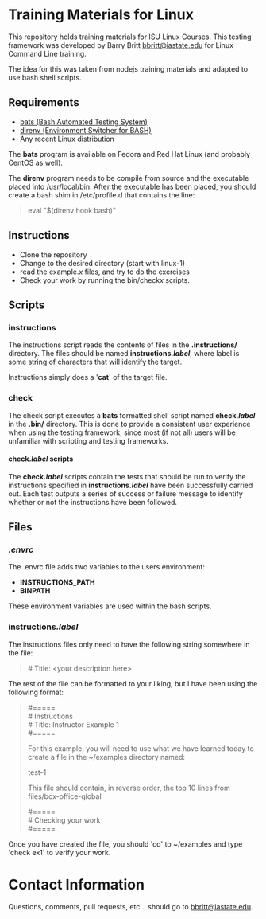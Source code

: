# Training Materials for Linux
This repository holds training materials for ISU Linux Courses. This testing framework was developed by Barry Britt <bbritt@iastate.edu> for Linux Command Line training.

The idea for this was taken from nodejs training materials and adapted to use bash shell scripts.

## Requirements
- [bats (Bash Automated Testing System)](https://github.com/sstephenson/bats)
- [direnv (Environment Switcher for BASH)](https://github.com/direnv/direnv)
- Any recent Linux distribution

The **bats** program is available on Fedora and Red Hat Linux (and probably CentOS as well).

The **direnv** program needs to be compile from source and the executable placed into /usr/local/bin. After the executable has been placed, you should create a bash shim in /etc/profile.d that contains the line:

> eval "$(direnv hook bash)"

## Instructions
- Clone the repository
- Change to the desired directory (start with linux-1)
- read the example.*x* files, and try to do the exercises
- Check your work by running the bin/check*x* scripts.

## Scripts

### instructions
The instructions script reads the contents of files in the **.instructions/** directory. The files should be named **instructions.*label***, where label is some string of characters that will identify the target.

Instructions simply does a '**cat**' of the target file.

### check
The check script executes a **bats** formatted shell script named **check.*label*** in the **.bin/** directory. This is done to provide a consistent user experience when using the testing framework, since most (if not all) users will be unfamiliar with scripting and testing frameworks.

#### check.*label* scripts
The **check.*label*** scripts contain the tests that should be run to verify the instructions specified in **instructions.*label*** have been successfully carried out. Each test outputs a series of success or failure message to identify whether or not the instructions have been followed.

## Files

### *.envrc*
The .envrc file adds two variables to the users environment:
- **INSTRUCTIONS_PATH**
- **BINPATH**

These environment variables are used within the bash scripts.

### instructions.*label*
The instructions files only need to have the following string somewhere in the file:

> \# Title: \<your description here\>

The rest of the file can be formatted to your liking, but I have been using the following format:

> \#===== \
> \# Instructions \
> \# Title: Instructor Example 1 \
> \#=====
>
> For this example, you will need to use what we have learned today to create a file in the ~/examples directory named:
>
> test-1
>
>This file should contain, in reverse order, the top 10 lines from
    files/box-office-global
>
> \#===== \
> \# Checking your work \
> \#=====
>
Once you have created the file, you should 'cd' to ~/examples and type 'check ex1' to verify your work.


# Contact Information
Questions, comments, pull requests, etc... should go to
[bbritt@iastate.edu](bbritt@iastate.edu).
